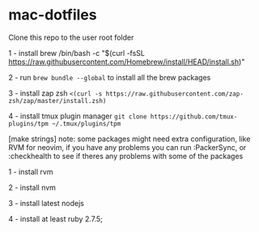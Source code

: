 # mac-dotfiles
Clone this repo to the user root folder

1 - install brew /bin/bash -c "$(curl -fsSL https://raw.githubusercontent.com/Homebrew/install/HEAD/install.sh)"

2 - run `brew bundle --global` to install all the brew packages

3 - install zap zsh `<(curl -s https://raw.githubusercontent.com/zap-zsh/zap/master/install.zsh)`

4 - install tmux plugin manager `git clone https://github.com/tmux-plugins/tpm ~/.tmux/plugins/tpm`

[make strings]
note: some packages might need extra configuration, like RVM
for neovim, if you have any problems you can run :PackerSync, or :checkhealth to see if 
theres any problems with some of the packages

1 - install rvm

2 - install nvm

3 - install latest nodejs

4 - install at least ruby 2.7.5;
